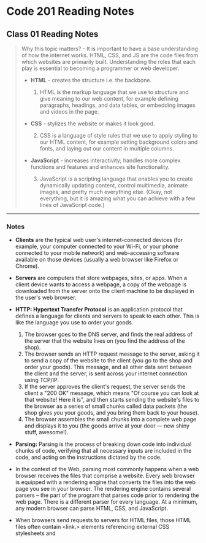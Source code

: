 # Code 201 Reading Notes

## Class 01 Reading Notes
> Why this topic matters? - It is important to have a base understanding of how the internet works. HTML, CSS, and JS are the code files from which websites are primarily built. Understanding the roles that each play is essential to becoming a programmer or web developer. 
>  - **HTML** - creates the structure i.e. the backbone.
>     1. HTML is the markup language that we use to structure and give meaning to our web content, for example defining paragraphs, headings, and data tables, or embedding images and videos in the page.
>  - **CSS** - stylizes the website or makes it look good.
>  
>     2. CSS is a language of style rules that we use to apply styling to our HTML content, for example setting background colors and fonts, and laying out our content in multiple columns.
>  - **JavaScript** - increases interactivity; handles more complex functions and features and enhances site functionality.
>  
>     3. JavaScript is a scripting language that enables you to create dynamically updating content, control multimedia, animate images, and pretty much everything else. (Okay, not everything, but it is amazing what you can achieve with a few lines of JavaScript code.)
>  
---

### Notes
- **Clients** are the typical web user's internet-connected devices (for example, your computer connected to your Wi-Fi, or your phone connected to your mobile network) and web-accessing software available on those devices (usually a web browser like Firefox or Chrome).
- **Servers** are computers that store webpages, sites, or apps. When a client device wants to access a webpage, a copy of the webpage is downloaded from the server onto the client machine to be displayed in the user's web browser.
- **HTTP: Hypertext Transfer Protocol** is an application protocol that defines a language for clients and servers to speak to each other. This is like the language you use to order your goods.

  1. The browser goes to the DNS server, and finds the real address of the server that the website lives on (you find the address of the shop).
  2. The browser sends an HTTP request message to the server, asking it to send a copy of the website to the client (you go to the shop and order your goods). This message, and all other data sent between the client and the server, is sent across your internet connection using TCP/IP.
  3. If the server approves the client's request, the server sends the client a "200 OK" message, which means "Of course you can look at that website! Here it is", and then starts sending the website's files to the browser as a series of small chunks called data packets (the shop gives you your goods, and you bring them back to your house).
  4. The browser assembles the small chunks into a complete web page and displays it to you (the goods arrive at your door — new shiny stuff, awesome!).

- **Parsing:** Parsing is the process of breaking down code into individual chunks of code, verifying that all necessary inputs are included in the code, and acting on the instructions dictated by the code.

- In the context of the Web, parsing most commonly happens when a web browser receives the files that comprise a website. Every web browser is equipped with a rendering engine that converts the files into the web page you see in your browser. The rendering engine contains several parsers – the part of the program that parses code prior to rendering the web page. There is a different parser for every language. At a minimum, any modern browser can parse HTML, CSS, and JavaScript.

- When browsers send requests to servers for HTML files, those HTML files often contain <link.> elements referencing external CSS stylesheets and <script> elements referencing external JavaScript scripts. It's important to know the order in which those files are parsed by the browser as the browser loads the page:

  1. The browser parses the HTML file first, and that leads to the browser recognizing any <link.> element references to external CSS stylesheets and any <script>-element references to scripts.
  2. As the browser parses the HTML, it sends requests back to the server for any CSS files it has found from <link.> elements, and any JavaScript files it has found from <script> elements, and from those, then parses the CSS and JavaScript.
  3. The browser generates an in-memory DOM tree from the parsed HTML, generates an in-memory CSSOM structure from the parsed CSS, and compiles and executes the parsed JavaScript.
  4. As the browser builds the DOM tree and applies the styles from the CSSOM tree and executes the JavaScript, a visual representation of the page is painted to the screen, and the user sees the page content and can begin to interact with it.

- The **<link.>** HTML element specifies relationships between the current document and an external resource. This element is most commonly used to link to stylesheets

- The **<script>** HTML element is used to embed executable code or data; this is typically used to embed or refer to JavaScript code.
  
### JavaScript is a programming language that allows you to implement complex things on web pages. Every time a web page does more than just sit there and display static information for you to look at—displaying timely content updates, interactive maps, animated 2D/3D graphics, scrolling video jukeboxes, or more—you can bet that JavaScript is probably involved.

- Application Programming Interfaces (APIs) are ready-made sets of code building blocks that allow a developer to implement programs that would otherwise be hard or impossible to implement.

- Browser APIs are built into your web browser, and are able to expose data from the surrounding computer environment, or do useful complex things. For example:
  
    - The DOM (Document Object Model) API allows you to manipulate HTML and CSS, creating, removing and changing HTML, dynamically applying new styles to your page, etc. Every time you see a popup window appear on a page, or some new content displayed (as we saw above in our simple demo) for example, that's the DOM in action.
    - The Geolocation API retrieves geographical information. This is how Google Maps is able to find your location and plot it on a map.
    - The Canvas and WebGL APIs allow you to create animated 2D and 3D graphics. People are doing some amazing things using these web technologies — see Chrome Experiments and webglsamples.
    - Audio and Video APIs like HTMLMediaElement and WebRTC allow you to do really interesting things with multimedia, such as play audio and video right in a web page, or grab video from your web camera and display it on someone else's computer (try our simple Snapshot demo to get the idea).
  

- Third party APIs are not built into the browser by default, and you generally have to grab their code and information from somewhere on the Web. For example:
  - The Twitter API allows you to do things like displaying your latest tweets on your website.
  - The Google Maps API and OpenStreetMap API allows you to embed custom maps into your website, and other such functionality.

  
```
1. Compose a short poem describing how HTTP sends data between computers.
  
  An HTTP Haiku
  - Browser help me find
    Per your request, here you go
    A copy to view
 
 or
 
  - Browser find my site
    Per your request, a copy
    Displayed just for you
    
2. Describe how HTML, CSS, and JS files are “parsed” in the browser.
  
  - The browser parses the HTML file first and locates any link or script elements. 
    From there requests are sent back to the server for the CSS and JavaScript files and parses those next. 
    The browser then generates an in-memory DOM tree and applies the styles from the CSSOM tree and executes 
    the JavaScript where a visual representation of the page appears on the screen.
  
3. How can you find images to add to a Website?
  
  - One can always go to Google Images and search for a suitable image. You can then copy the image URL
    and save it for future use. 
  
4. How do you create a String vs a Number in JavaScript?
  
  - A string variable is created with single "" marks around the value that you are signifying as a string. 
    i.e let myVariable = 'Dustin'; It is a sequnce of text where signifying a Number variable you do not 
    enclose in quotes. i.e let myVariable = 10;
  
5. What is a Variable and why are they important in JavaScript?
  
    - A varibale is a container for storing data (data types). Variables are necessary to do anything interesting in 
      programming. If values couldn't change, then you couldn't do anything dynamic.

```
---

```  
  
1. What is an HTML attribute?
  - An HTML attribute is 
  
2. Describe the Anatomy of an HTMl element.
  
3. What is the Difference between <article> and <section> element tags?
  
4. What Elements does a “typical” website include?
  
5. How does metadata influence Search Engine Optimization?
  
6. How is the <meta> HTML tag used when specifying metadata?
  

```
---
